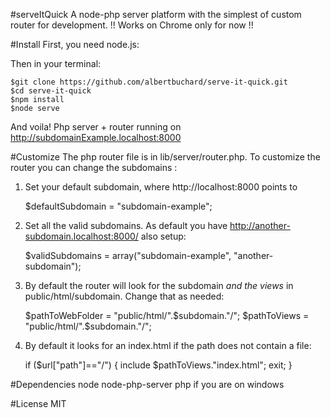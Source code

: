 #serveItQuick
A node-php server platform with the simplest of custom router for development.
!! Works on Chrome only for now !!

#Install
First, you need node.js:

Then in your terminal:

    $git clone https://github.com/albertbuchard/serve-it-quick.git
    $cd serve-it-quick
    $npm install
    $node serve

And voila!
Php server + router running on http://subdomainExample.localhost:8000

#Customize
The php router file is in lib/server/router.php. To customize the router you can change the subdomains :

1) Set your default subdomain, where http://localhost:8000 points to

    $defaultSubdomain = "subdomain-example";

2) Set all the valid subdomains. As default you have http://another-subdomain.localhost:8000/ also setup:

    $validSubdomains = array("subdomain-example",
      "another-subdomain");


3) By default the router will look for the subdomain _and the views_ in public/html/subdomain. Change that as needed:

    $pathToWebFolder = "public/html/".$subdomain."/"; 
    $pathToViews = "public/html/".$subdomain."/";

4) By default it looks for an index.html if the path does not contain a file:

    if ($url["path"]=="/") {
      include $pathToViews."index.html";
      exit;
    } 

#Dependencies
node
node-php-server
php if you are on windows

#License
MIT